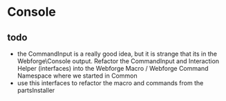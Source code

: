 # Console

## todo

 - the CommandInput is a really good idea, but it is strange that its in the Webforge\Console output. Refactor the CommandInput and Interaction Helper (interfaces) into the Webforge Macro / Webforge Command Namespace where we started in Common
 - use this interfaces to refactor the macro and commands from the partsInstaller 